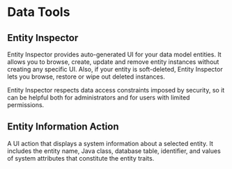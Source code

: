 # Data Tools

## Entity Inspector

Entity Inspector provides auto-generated UI for your data model entities. It allows you to browse, create, update and remove entity instances without creating any specific UI. Also, if your entity is soft-deleted, Entity Inspector lets you browse, restore or wipe out deleted instances.

Entity Inspector respects data access constraints imposed by security, so it can be helpful both for administrators and for users with limited permissions.

## Entity Information Action

A UI action that displays a system information about a selected entity. It includes the entity name, Java class, database table, identifier, and values of system attributes that constitute the entity traits.